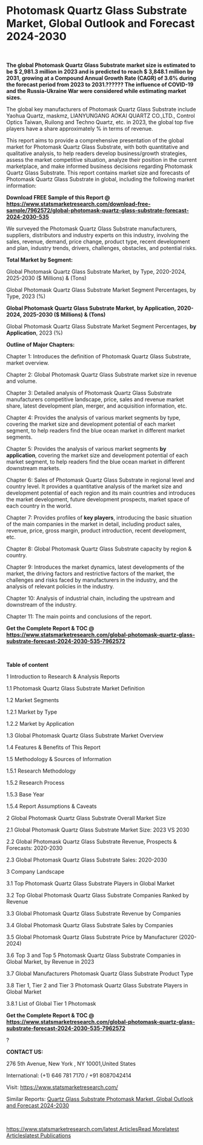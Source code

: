 <h1>Photomask Quartz Glass Substrate Market, Global Outlook and Forecast 2024-2030</h1><br/><p><strong>The global Photomask Quartz Glass Substrate market size is estimated to be $ 2,981.3 million in 2023 and is predicted to reach $ 3,848.1 million by 2031, growing at a Compound Annual Growth Rate (<strong>CAGR</strong>) of 3.6% during the forecast period from 2023 to 2031.?????? The influence of COVID-19 and the Russia-Ukraine War were considered while estimating market sizes.</strong></p>
 
 
 
 <p>The global key manufacturers of Photomask Quartz Glass Substrate include Yaohua Quartz, maskmz, LIANYUNGANG AOKAI QUARTZ CO.,LTD., Control Optics Taiwan, Ruilong and Techno Quartz, etc. in 2023, the global top five players have a share approximately % in terms of revenue.</p>
 
 
 
 <p>This report aims to provide a comprehensive presentation of the global market for Photomask Quartz Glass Substrate, with both quantitative and qualitative analysis, to help readers develop business/growth strategies, assess the market competitive situation, analyze their position in the current marketplace, and make informed business decisions regarding Photomask Quartz Glass Substrate. This report contains market size and forecasts of Photomask Quartz Glass Substrate in global, including the following market information:</p>
 
 
 
 <p><strong>Download FREE Sample of this Report @ <a href="https://www.statsmarketresearch.com/download-free-sample/7962572/global-photomask-quartz-glass-substrate-forecast-2024-2030-535">https://www.statsmarketresearch.com/download-free-sample/7962572/global-photomask-quartz-glass-substrate-forecast-2024-2030-535</a></strong></p>
 
 
 
 <p>We surveyed the Photomask Quartz Glass Substrate manufacturers, suppliers, distributors and industry experts on this industry, involving the sales, revenue, demand, price change, product type, recent development and plan, industry trends, drivers, challenges, obstacles, and potential risks.</p>
 
 
 
 <p><strong>Total Market by Segment:</strong></p>
 
 
 
 <p>Global Photomask Quartz Glass Substrate Market, by Type, 2020-2024, 2025-2030 ($ Millions) & (Tons)</p>
 
 
 
 <p>Global Photomask Quartz Glass Substrate Market Segment Percentages, by Type, 2023 (%)</p>
 
 
 
 <p><strong>Global Photomask Quartz Glass Substrate Market, <strong>by Application</strong>, 2020-2024, 2025-2030 ($ Millions) & (Tons)</strong></p>
 
 
 
 <p>Global Photomask Quartz Glass Substrate Market Segment Percentages, <strong>by Application</strong>, 2023 (%)</p>
 
 
 
 <p><strong>Outline of Major Chapters:</strong></p>
 
 
 
 <p>Chapter 1: Introduces the definition of Photomask Quartz Glass Substrate, market overview.</p>
 
 
 
 <p>Chapter 2: Global Photomask Quartz Glass Substrate market size in revenue and volume.</p>
 
 
 
 <p>Chapter 3: Detailed analysis of Photomask Quartz Glass Substrate manufacturers competitive landscape, price, sales and revenue market share, latest development plan, merger, and acquisition information, etc.</p>
 
 
 
 <p>Chapter 4: Provides the analysis of various market segments by type, covering the market size and development potential of each market segment, to help readers find the blue ocean market in different market segments.</p>
 
 
 
 <p>Chapter 5: Provides the analysis of various market segments <strong>by application</strong>, covering the market size and development potential of each market segment, to help readers find the blue ocean market in different downstream markets.</p>
 
 
 
 <p>Chapter 6: Sales of Photomask Quartz Glass Substrate in regional level and country level. It provides a quantitative analysis of the market size and development potential of each region and its main countries and introduces the market development, future development prospects, market space of each country in the world.</p>
 
 
 
 <p>Chapter 7: Provides profiles of <strong>key players</strong>, introducing the basic situation of the main companies in the market in detail, including product sales, revenue, price, gross margin, product introduction, recent development, etc.</p>
 
 
 
 <p>Chapter 8: Global Photomask Quartz Glass Substrate capacity by region & country.</p>
 
 
 
 <p>Chapter 9: Introduces the market dynamics, latest developments of the market, the driving factors and restrictive factors of the market, the challenges and risks faced by manufacturers in the industry, and the analysis of relevant policies in the industry.</p>
 
 
 
 <p>Chapter 10: Analysis of industrial chain, including the upstream and downstream of the industry.</p>
 
 
 
 <p>Chapter 11: The main points and conclusions of the report.</p>
 
 
 
 <div><b>Get the Complete Report & TOC @ <a href="https://www.statsmarketresearch.com/global-photomask-quartz-glass-substrate-forecast-2024-2030-535-7962572">https://www.statsmarketresearch.com/global-photomask-quartz-glass-substrate-forecast-2024-2030-535-7962572</a></b></div>
 
 
 
 <p><br />
 
 <b>Table of content</b></p>
 
 
 
 <p>1 Introduction to Research & Analysis Reports<br />
 
 1.1 Photomask Quartz Glass Substrate Market Definition<br />
 
 1.2 Market Segments<br />
 
 1.2.1 Market by Type<br />
 
 1.2.2 Market by Application<br />
 
 1.3 Global Photomask Quartz Glass Substrate Market Overview<br />
 
 1.4 Features & Benefits of This Report<br />
 
 1.5 Methodology & Sources of Information<br />
 
 1.5.1 Research Methodology<br />
 
 1.5.2 Research Process<br />
 
 1.5.3 Base Year<br />
 
 1.5.4 Report Assumptions & Caveats<br />
 
 2 Global Photomask Quartz Glass Substrate Overall Market Size<br />
 
 2.1 Global Photomask Quartz Glass Substrate Market Size: 2023 VS 2030<br />
 
 2.2 Global Photomask Quartz Glass Substrate Revenue, Prospects & Forecasts: 2020-2030<br />
 
 2.3 Global Photomask Quartz Glass Substrate Sales: 2020-2030<br />
 
 3 Company Landscape<br />
 
 3.1 Top Photomask Quartz Glass Substrate Players in Global Market<br />
 
 3.2 Top Global Photomask Quartz Glass Substrate Companies Ranked by Revenue<br />
 
 3.3 Global Photomask Quartz Glass Substrate Revenue by Companies<br />
 
 3.4 Global Photomask Quartz Glass Substrate Sales by Companies<br />
 
 3.5 Global Photomask Quartz Glass Substrate Price by Manufacturer (2020-2024)<br />
 
 3.6 Top 3 and Top 5 Photomask Quartz Glass Substrate Companies in Global Market, by Revenue in 2023<br />
 
 3.7 Global Manufacturers Photomask Quartz Glass Substrate Product Type<br />
 
 3.8 Tier 1, Tier 2 and Tier 3 Photomask Quartz Glass Substrate Players in Global Market<br />
 
 3.8.1 List of Global Tier 1 Photomask</p>
 
 
 
 <div><b>Get the Complete Report & TOC @ <a href="https://www.statsmarketresearch.com/global-photomask-quartz-glass-substrate-forecast-2024-2030-535-7962572">https://www.statsmarketresearch.com/global-photomask-quartz-glass-substrate-forecast-2024-2030-535-7962572</a></b></div>
 
 
 
 <p>? </p>
 
 
 
 <p><b>CONTACT US:</b><br />
 
 276 5th Avenue, New York , NY 10001,United States<br />
 
 International: (+1) 646 781 7170 / +91 8087042414<br />
 
 Visit: <a href="https://www.statsmarketresearch.com/">https://www.statsmarketresearch.com/</a><br />
 
 Similar Reports: <a href="https://www.statsmarketresearch.com/global-photomask-quartz-glass-substrate-forecast-2024-2030-535-7962572">Quartz Glass Substrate Photomask Market, Global Outlook and Forecast 2024-2030</a><br />
 
 <br />
 
 <a href="https://gyeongbokgung.com">https://www.statsmarketresearch.com/</a><a href="https://hallyeomaritime.com">latest Articles</a><a href="https://jingwansa.com">Read More</a><a href="https://nguoiviet.jp/">latest Articles</a><a href="https://www.intelmarketresearch.com/">latest Publications</a></p>